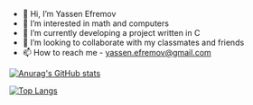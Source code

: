 - 👋 Hi, I’m Yassen Efremov
- 👀 I’m interested in math and computers
- 🌱 I’m currently developing a project written in C
- 💞️ I’m looking to collaborate with my classmates and friends
- 📫 How to reach me - yassen.efremov@gmail.com

[![Anurag's GitHub stats](https://github-readme-stats.vercel.app/api?username=YassenEfremov)](https://github.com/anuraghazra/github-readme-stats)

[![Top Langs](https://github-readme-stats.vercel.app/api/top-langs/?username=YassenEfremov&langs_count=6&layout=compact)](https://github.com/anuraghazra/github-readme-stats)

<!---
YassenEfremov/YassenEfremov is a ✨ special ✨ repository because its `README.md` (this file) appears on your GitHub profile.
You can click the Preview link to take a look at your changes.
--->
